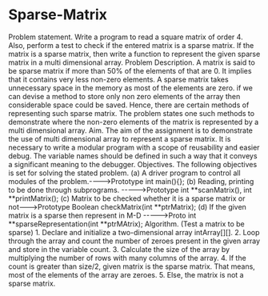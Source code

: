 # Sparse-Matrix
Problem statement.
 Write a program to read a square matrix of order 4. Also, perform a test to check if the entered matrix is a sparse matrix. If the matrix is a sparse matrix, then write a function to represent the given sparse matrix in a multi dimensional array.
  Problem Description. 
A matrix is said to be sparse matrix if more than 50% of the elements of that are 0. It implies that it contains very less non-zero elements. A sparse matrix takes unnecessary space in the memory as most of the elements are zero. if we can devise a method to store only non zero elements of the array then considerable space could be saved. Hence, there are certain methods of representing such sparse matrix. The problem states one such methods to demonstrate where the non-zero elements of the matrix is represented by a multi dimensional array.
  Aim.
 The aim of the assignment is to demonstrate the use of multi dimensional array to represent a sparse matrix. It is necessary to write a modular program with a scope of reusability and easier debug. The variable names should be defined in such a way that it conveys a significant meaning to the debugger.
  Objectives.
 The following objectives is set for solving the stated problem. 
          (a) A driver program to control all modules of the problem.---->Prototype int main(){};
          (b) Reading, printing to be done through subprograms. ----->Prototype int **scanMatrix(), int **printMatrix();
          (c) Matrix to be checked whether it is a sparse matrix or not--->Prototype Boolean checkMatrix(int **ptrMatrix);
          (d) If the given matrix is a sparse then represent in M-D  ----->Proto int **sparseRepresentation(int **ptrMAtrix);
  Algorithm. 
(Test a matrix to be sparse)
            1.	Declare and initialize a two-dimensional array intArray[][].
            2.	Loop through the array and count the number of zeroes present in the given array and store in the variable count.
            3.	Calculate the size of the array by multiplying the number of rows with many columns of the array.
            4.	If the count is greater than size/2, given matrix is the sparse matrix. That means, 
                most of the elements of the array are zeroes.
            5.	Else, the matrix is not a sparse matrix.
